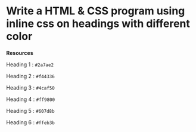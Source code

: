 # Write a HTML & CSS program using inline css on headings with different color

**Resources**

Heading 1 : `#2a7ae2`

Heading 2 : `#f44336`

Heading 3 : `#4caf50`

Heading 4 : `#ff9800`

Heading 5 : `#607d8b`

Heading 6 : `#ffeb3b`
